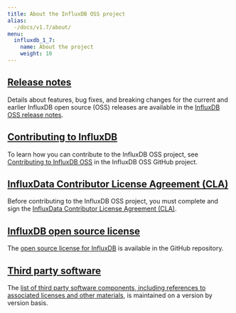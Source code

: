 ```yaml
---
title: About the InfluxDB OSS project
alias:
  -/docs/v1.7/about/
menu:
  influxdb_1_7:
    name: About the project
    weight: 10
---
```


## [Release notes](/influxdb/v1.7/about_the_project/releasenotes-changelog/)

Details about features, bug fixes, and breaking changes for the current and earlier InfluxDB open source (OSS) releases are available in the [InfluxDB OSS release notes](/influxdb/v1.7/about_the_project/releasenotes-changelog/).

## [Contributing to InfluxDB](/influxdb/v1.7/about_the_project/contributing/)

To learn how you can contribute to the InfluxDB OSS project, see [Contributing to InfluxDB OSS](https://github.com/influxdata/influxdb/tree/1.7/CONTRIBUTING.md) in the InfluxDB OSS GitHub project.

## [InfluxData Contributor License Agreement (CLA)](/influxdb/v1.7/about_the_project/cla/)

Before contributing to the InfluxDB OSS project, you must complete and sign
the [InfluxData Contributor License Agreement (CLA)](https://influxdata.com/community/cla/).

## [InfluxDB open source license](/influxdb/v1.7/about_the_project/licenses/)

The [open source license for InfluxDB](https://github.com/influxdata/influxdb/blob/master/LICENSE)
is available in the GitHub repository.

## [Third party software](/influxdb/v1.7/about_the_project/third-party/)

The [list of third party software components, including references to associated licenses and other materials](https://github.com/influxdata/influxdb/blob/1.7/DEPENDENCIES.md), is maintained on a version by version basis.

